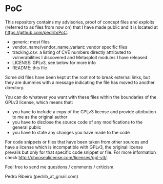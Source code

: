PoC
===

This repository contains my advisories, proof of concept files and exploits (referred to as files from now on) that I have made public and it is located at https://github.com/pedrib/PoC.

- generic: most files
- vendor_name/vendor_name_variant: vendor specific files
- tracking.csv: a listing of CVE numbers directly attributed to vulnerabilities I discovered and Metasploit modules I have released
- LICENSE: GPLv3, see below for more info
- README: this file

Some old files have been kept at the root not to break external links, but they are dummies with a message indicating the file has moved to another directory.

You can do whatever you want with these files within the boundaries of the GPLv3 license, which means that:
- you have to include a copy of the GPLv3 license and provide attribution to me as the original author
- you have to disclose the source code of any modifications to the general public
- you have to state any changes you have made to the code

For code snippets or files that have been taken from other sources and have a license which is incompatible with GPLv3, the original license prevails but only for that specific code snippet or file.
For more information check http://choosealicense.com/licenses/gpl-v3/.

Feel free to send me questions / comments / criticism.

Pedro Ribeiro
(pedrib_at_gmail.com)
